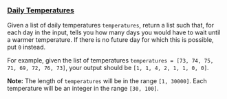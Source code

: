 ### [Daily Temperatures](https://leetcode.com/problems/daily-temperatures)

<p>Given a list of daily temperatures <code>temperatures</code>, return a list such that, for each day in the input, tells you how many days you would have to wait until a warmer temperature. If there is no future day for which this is possible, put <code>0</code> instead.</p>

<p>For example, given the list of temperatures <code>temperatures = [73, 74, 75, 71, 69, 72, 76, 73]</code>, your output should be <code>[1, 1, 4, 2, 1, 1, 0, 0]</code>.</p>

<p><b>Note:</b> The length of <code>temperatures</code> will be in the range <code>[1, 30000]</code>. Each temperature will be an integer in the range <code>[30, 100]</code>.</p>
